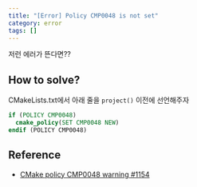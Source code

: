 ```yaml
---
title: "[Error] Policy CMP0048 is not set"
category: error
tags: []
---
```


저런 에러가 뜬다면??

## How to solve?

CMakeLists.txt에서 아래 줄을 `project()` 이전에 선언해주자

~~~cmake
if (POLICY CMP0048)
  cmake_policy(SET CMP0048 NEW)
endif (POLICY CMP0048)
~~~

## Reference
* [CMake policy CMP0048 warning #1154](https://github.com/Tencent/rapidjson/issues/1154)
